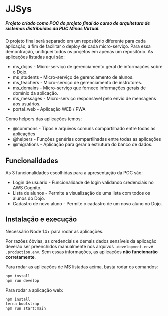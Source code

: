# JJSys
##### Projeto criado como POC do projeto final do curso de arquitetura de sistemas distribuídos da PUC Minas Virtual.

O projeto final será separado em um repositório diferente para cada aplicação, a fim de facilitar o deploy de cada micro-serviço. Para essa demontração, unifiquei todos os projetos em apenas um repositório. As aplicações listadas aqui são:

- ms_dojos - Micro-serviço de gerenciamento geral de informações sobre o Dojo.
- ms_students - Micro-serviço de gerenciamento de alunos.
- ms_teachers - Micro-serviço de gerenciamento de instrutores.
- ms_domains - Micro-serviço que fornece informações gerais de domínio da aplicação.
- ms_messages - Micro-serviço responsável pelo envio de mensagens aos usuários.
- portal_web - Aplicação WEB / PWA

Como helpers das aplicações temos:

- @commons - Tipos e arquivos comuns compartilhado entre todas as aplicações
- @helpers - Funções genérias compartilhadas entre todas as aplicações
- @migrations - Aplicação para gerar a estrutura do banco de dados.

## Funcionalidades

As 3 funcionalidades escolhidas para a apresentação da POC são:

- Login de usuário - Funcionalidade de login validando credenciais no AWS Cognito.
- Lista de alunos - Permite a visualização de uma lista com todos os alunos do Dojo.
- Cadastro de novo aluno - Permite o cadastro de um novo aluno no Dojo.

## Instalação e execução

Necessário Node 14+ para rodar as aplicações. 

Por razões óbvias, as credenciais e demais dados sensíveis da aplicação deverão ser preenchidos manualmente nos arquivos `.development.env`e `.production.env`. Sem essas informações, as aplicações **não funcionarão corretamente**.

Para rodar as aplicações de MS listadas acima, basta rodar os comandos:

```sh
npm install
npm run develop
```

Para rodar a aplicação web:

```sh
npm install
lerna bootstrap
npm run start:main
```
